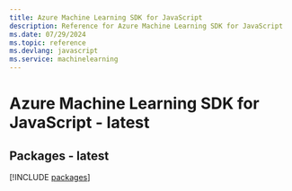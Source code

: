 ```yaml
---
title: Azure Machine Learning SDK for JavaScript
description: Reference for Azure Machine Learning SDK for JavaScript
ms.date: 07/29/2024
ms.topic: reference
ms.devlang: javascript
ms.service: machinelearning
---
```

# Azure Machine Learning SDK for JavaScript - latest
## Packages - latest
[!INCLUDE [packages](machine-learning-index.md)]